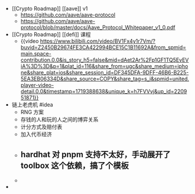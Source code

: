 - [[Crypto Roadmap]] [[aave]] v1
	- https://github.com/aave/aave-protocol
	- https://github.com/aave/aave-protocol/blob/master/docs/Aave_Protocol_Whitepaper_v1_0.pdf
- [[Crypto Roadmap]] [[defi]] 课程
	- {{video https://www.bilibili.com/video/BV1Fx4y1r7Vm/?buvid=Z2450B29674FE3CA422994BCE15C1B11692A&from_spmid=main.space-contribution.0.0&is_story_h5=false&mid=dAet2Ar%2Fp1GF1TQ5EvEViA%3D%3D&p=1&plat_id=116&share_from=ugc&share_medium=iphone&share_plat=ios&share_session_id=DF345DFA-9DFF-46B6-B225-5EA3EB06334D&share_source=COPY&share_tag=s_i&spmid=united.player-video-detail.0.0&timestamp=1719388638&unique_k=h7FVVvj&up_id=220951871}}
- 链上老虎机 #idea
	- RNG 方案
	- 存钱的人和玩的人之间的博弈关系
	- 计分方式及赔付表
	- 加入代币经济
	- hardhat 对 pnpm 支持不太好，手动展开了 toolbox 这个依赖，搞了个模板
		-
	-
-